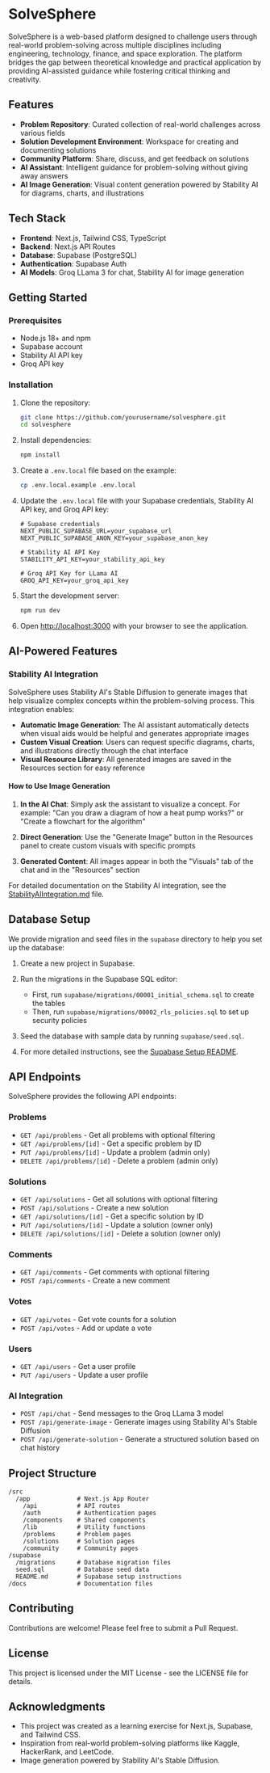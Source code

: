 # SolveSphere

SolveSphere is a web-based platform designed to challenge users through real-world problem-solving across multiple disciplines including engineering, technology, finance, and space exploration. The platform bridges the gap between theoretical knowledge and practical application by providing AI-assisted guidance while fostering critical thinking and creativity.

## Features

- **Problem Repository**: Curated collection of real-world challenges across various fields
- **Solution Development Environment**: Workspace for creating and documenting solutions
- **Community Platform**: Share, discuss, and get feedback on solutions
- **AI Assistant**: Intelligent guidance for problem-solving without giving away answers
- **AI Image Generation**: Visual content generation powered by Stability AI for diagrams, charts, and illustrations

## Tech Stack

- **Frontend**: Next.js, Tailwind CSS, TypeScript
- **Backend**: Next.js API Routes
- **Database**: Supabase (PostgreSQL)
- **Authentication**: Supabase Auth
- **AI Models**: Groq LLama 3 for chat, Stability AI for image generation

## Getting Started

### Prerequisites

- Node.js 18+ and npm
- Supabase account
- Stability AI API key
- Groq API key

### Installation

1. Clone the repository:
   ```bash
   git clone https://github.com/yourusername/solvesphere.git
   cd solvesphere
   ```

2. Install dependencies:
   ```bash
   npm install
   ```

3. Create a `.env.local` file based on the example:
   ```bash
   cp .env.local.example .env.local
   ```

4. Update the `.env.local` file with your Supabase credentials, Stability AI API key, and Groq API key:
   ```
   # Supabase credentials
   NEXT_PUBLIC_SUPABASE_URL=your_supabase_url
   NEXT_PUBLIC_SUPABASE_ANON_KEY=your_supabase_anon_key
   
   # Stability AI API Key
   STABILITY_API_KEY=your_stability_api_key
   
   # Groq API Key for LLama AI
   GROQ_API_KEY=your_groq_api_key
   ```

5. Start the development server:
   ```bash
   npm run dev
   ```

6. Open [http://localhost:3000](http://localhost:3000) with your browser to see the application.

## AI-Powered Features

### Stability AI Integration

SolveSphere uses Stability AI's Stable Diffusion to generate images that help visualize complex concepts within the problem-solving process. This integration enables:

- **Automatic Image Generation**: The AI assistant automatically detects when visual aids would be helpful and generates appropriate images
- **Custom Visual Creation**: Users can request specific diagrams, charts, and illustrations directly through the chat interface
- **Visual Resource Library**: All generated images are saved in the Resources section for easy reference

#### How to Use Image Generation

1. **In the AI Chat**: Simply ask the assistant to visualize a concept. For example: "Can you draw a diagram of how a heat pump works?" or "Create a flowchart for the algorithm"

2. **Direct Generation**: Use the "Generate Image" button in the Resources panel to create custom visuals with specific prompts

3. **Generated Content**: All images appear in both the "Visuals" tab of the chat and in the "Resources" section

For detailed documentation on the Stability AI integration, see the [StabilityAIIntegration.md](docs/StabilityAIIntegration.md) file.

## Database Setup

We provide migration and seed files in the `supabase` directory to help you set up the database:

1. Create a new project in Supabase.

2. Run the migrations in the Supabase SQL editor:
   - First, run `supabase/migrations/00001_initial_schema.sql` to create the tables
   - Then, run `supabase/migrations/00002_rls_policies.sql` to set up security policies

3. Seed the database with sample data by running `supabase/seed.sql`.

4. For more detailed instructions, see the [Supabase Setup README](supabase/README.md).

## API Endpoints

SolveSphere provides the following API endpoints:

### Problems
- `GET /api/problems` - Get all problems with optional filtering
- `GET /api/problems/[id]` - Get a specific problem by ID
- `PUT /api/problems/[id]` - Update a problem (admin only)
- `DELETE /api/problems/[id]` - Delete a problem (admin only)

### Solutions
- `GET /api/solutions` - Get all solutions with optional filtering
- `POST /api/solutions` - Create a new solution
- `GET /api/solutions/[id]` - Get a specific solution by ID
- `PUT /api/solutions/[id]` - Update a solution (owner only)
- `DELETE /api/solutions/[id]` - Delete a solution (owner only)

### Comments
- `GET /api/comments` - Get comments with optional filtering
- `POST /api/comments` - Create a new comment

### Votes
- `GET /api/votes` - Get vote counts for a solution
- `POST /api/votes` - Add or update a vote

### Users
- `GET /api/users` - Get a user profile
- `PUT /api/users` - Update a user profile

### AI Integration
- `POST /api/chat` - Send messages to the Groq LLama 3 model
- `POST /api/generate-image` - Generate images using Stability AI's Stable Diffusion
- `POST /api/generate-solution` - Generate a structured solution based on chat history

## Project Structure

```
/src
  /app             # Next.js App Router
    /api           # API routes
    /auth          # Authentication pages
    /components    # Shared components
    /lib           # Utility functions
    /problems      # Problem pages
    /solutions     # Solution pages
    /community     # Community pages
/supabase
  /migrations      # Database migration files
  seed.sql         # Database seed data
  README.md        # Supabase setup instructions
/docs              # Documentation files
```

## Contributing

Contributions are welcome! Please feel free to submit a Pull Request.

## License

This project is licensed under the MIT License - see the LICENSE file for details.

## Acknowledgments

- This project was created as a learning exercise for Next.js, Supabase, and Tailwind CSS.
- Inspiration from real-world problem-solving platforms like Kaggle, HackerRank, and LeetCode.
- Image generation powered by Stability AI's Stable Diffusion.

